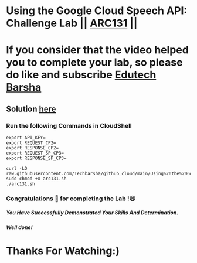 # Using the Google Cloud Speech API: Challenge Lab || [ARC131](https://www.cloudskillsboost.google/games/5044/labs/32928) ||

# If you consider that the video helped you to complete your lab, so please do like and subscribe [Edutech Barsha](https://www.youtube.com/@edutechbarsha)
## Solution [here](https://youtu.be/mrJHiMwd5IE)

### Run the following Commands in CloudShell
```
export API_KEY=
export REQUEST_CP2=
export RESPONSE_CP2=
export REQUEST_SP_CP3=
export RESPONSE_SP_CP3=

curl -LO raw.githubusercontent.com/Techbarsha/github_cloud/main/Using%20the%20Google%20Cloud%20Speech%20API%3A%20Challenge%20Lab/arc131.sh
sudo chmod +x arc131.sh
./arc131.sh

```
### Congratulations 🎉 for completing the Lab !😄

##### *You Have Successfully Demonstrated Your Skills And Determination.*

#### *Well done!*

# Thanks For Watching:)
